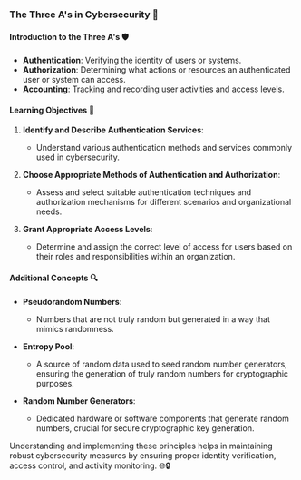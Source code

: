 ### The Three A's in Cybersecurity 🔐

#### **Introduction to the Three A's** 🛡️

- **Authentication**: Verifying the identity of users or systems.
- **Authorization**: Determining what actions or resources an authenticated user or system can access.
- **Accounting**: Tracking and recording user activities and access levels.

#### **Learning Objectives** 🎯

1. **Identify and Describe Authentication Services**:
   - Understand various authentication methods and services commonly used in cybersecurity.

2. **Choose Appropriate Methods of Authentication and Authorization**:
   - Assess and select suitable authentication techniques and authorization mechanisms for different scenarios and organizational needs.

3. **Grant Appropriate Access Levels**:
   - Determine and assign the correct level of access for users based on their roles and responsibilities within an organization.

#### **Additional Concepts** 🔍

- **Pseudorandom Numbers**:
  - Numbers that are not truly random but generated in a way that mimics randomness.
  
- **Entropy Pool**:
  - A source of random data used to seed random number generators, ensuring the generation of truly random numbers for cryptographic purposes.

- **Random Number Generators**:
  - Dedicated hardware or software components that generate random numbers, crucial for secure cryptographic key generation.

Understanding and implementing these principles helps in maintaining robust cybersecurity measures by ensuring proper identity verification, access control, and activity monitoring. 🌐🔒